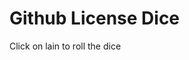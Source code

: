 
<h1>Github License Dice</h1>

<p>Click on lain to roll the dice</p>
 
<p id="demo"></p>

<script>
document.getElementById("demo").innerHTML = "Hello JavaScript!";
</script> 
